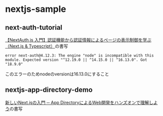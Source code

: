 # nextjs-sample

## next-auth-tutorial

[【NextAuth.js 入門】認証機能から認証情報によるページの表示制御を学ぶ（Next.js & Typescript）](https://zenn.dev/farstep/books/7a6eb67dd3bf1f)の書写

`error next-auth@4.12.3: The engine "node" is incompatible with this module. Expected version "^12.19.0 || ^14.15.0 || ^16.13.0". Got "18.9.0"`

このエラーのためnodeのversionは16.13.0にすること

## nextjs-app-directory-demo

[新しいNext.jsの入門 ─ App DirectoryによるWeb開発をハンズオンで理解しよう](https://eh-career.com/engineerhub/entry/2023/04/18/093000)の書写